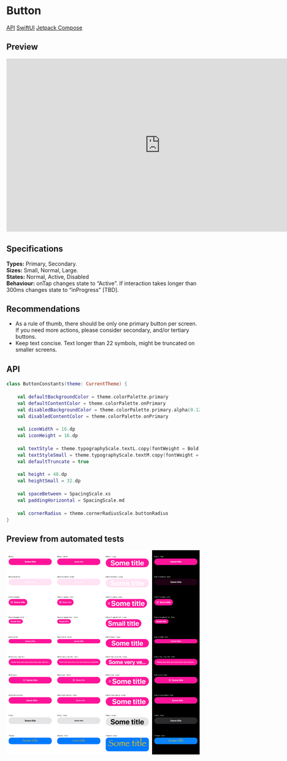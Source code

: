 # Button

[API](#api) [SwiftUI][button-swiftui] [Jetpack Compose][button-compose]

## Preview

<iframe
    style="border: 1px solid rgba(0, 0, 0, 0.1);"
    width="800"
    height="450"
    src="https://www.figma.com/embed?embed_host=share&url=https%3A%2F%2Fwww.figma.com%2Ffile%2F1P6PQxKaqIaLjxxfy1cFtH%2FMaaS-Design-System%3Fnode-id%3D410%253A0"
    allowfullscreen
/></iframe>


## Specifications
**Types:** Primary, Secondary.  
**Sizes:** Small, Normal, Large.  
**States:** Normal, Active, Disabled  
**Behaviour:** onTap changes state to “Active”. If interaction takes longer than 300ms changes state to “inProgress” [TBD].  

## Recommendations
- As a rule of thumb, there should be only one primary button per screen. If you need more actions, please consider secondary, and/or tertiary buttons.
- Keep text concise. Text longer than 22 symbols, might be truncated on smaller screens.

## API

[embedmd]:# (../../common/core/src/commonMain/kotlin/com/trafi/ui/component/internal/ButtonConstants.kt kotlin /class / $)
```kotlin
class ButtonConstants(theme: CurrentTheme) {

    val defaultBackgroundColor = theme.colorPalette.primary
    val defaultContentColor = theme.colorPalette.onPrimary
    val disabledBackgroundColor = theme.colorPalette.primary.alpha(0.12f)
    val disabledContentColor = theme.colorPalette.onPrimary

    val iconWidth = 16.dp
    val iconHeight = 16.dp

    val textStyle = theme.typographyScale.textL.copy(fontWeight = Bold)
    val textStyleSmall = theme.typographyScale.textM.copy(fontWeight = Bold)
    val defaultTruncate = true

    val height = 48.dp
    val heightSmall = 32.dp

    val spaceBetween = SpacingScale.xs
    val paddingHorizontal = SpacingScale.md

    val cornerRadius = theme.cornerRadiusScale.buttonRadius
}
```

## Preview from automated tests
![Button](../../ios/Tests/MaasTests/__Snapshots__/Components/Button.2x.png)

[button-swiftui]: https://github.com/trafi/maas-components/blob/main/ios/Sources/MaaS/UI/Components/Button.swift
[button-compose]: https://github.com/trafi/maas-components/blob/main/android/ui/src/main/java/com/trafi/ui/Button.kt
